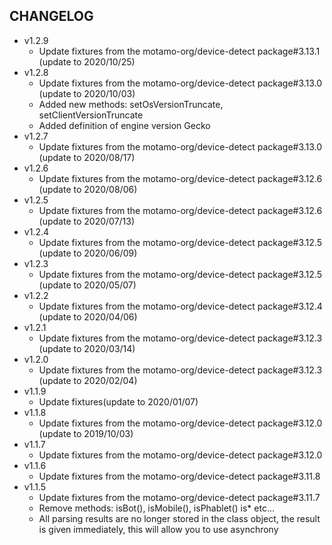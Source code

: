 CHANGELOG
-
* v1.2.9
    * Update fixtures from the motamo-org/device-detect package#3.13.1 (update to 2020/10/25)
* v1.2.8
    * Update fixtures from the motamo-org/device-detect package#3.13.0 (update to 2020/10/03)
    * Added new methods: setOsVersionTruncate, setClientVersionTruncate
    * Added definition of engine version Gecko
* v1.2.7
    * Update fixtures from the motamo-org/device-detect package#3.13.0 (update to 2020/08/17)
* v1.2.6
    * Update fixtures from the motamo-org/device-detect package#3.12.6 (update to 2020/08/06)
* v1.2.5
    * Update fixtures from the motamo-org/device-detect package#3.12.6 (update to 2020/07/13)
* v1.2.4
    * Update fixtures from the motamo-org/device-detect package#3.12.5 (update to 2020/06/09)
* v1.2.3
    * Update fixtures from the motamo-org/device-detect package#3.12.5 (update to 2020/05/07)
* v1.2.2
    * Update fixtures from the motamo-org/device-detect package#3.12.4 (update to 2020/04/06)
* v1.2.1
    * Update fixtures from the motamo-org/device-detect package#3.12.3 (update to 2020/03/14)
* v1.2.0
    * Update fixtures from the motamo-org/device-detect package#3.12.3 (update to 2020/02/04)
* v1.1.9
    * Update fixtures(update to 2020/01/07)    
* v1.1.8
    * Update fixtures from the motamo-org/device-detect package#3.12.0 (update to 2019/10/03)
* v1.1.7
    * Update fixtures from the motamo-org/device-detect package#3.12.0
* v1.1.6
    * Update fixtures from the motamo-org/device-detect package#3.11.8
* v1.1.5
    * Update fixtures from the motamo-org/device-detect package#3.11.7
    * Remove methods: isBot(), isMobile(), isPhablet() is* etc...
    * All parsing results are no longer stored in the class object, the result is given immediately, this will allow you to use asynchrony